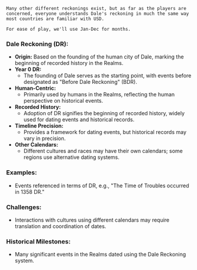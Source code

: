 ```ad-note
Many other different reckonings exist, but as far as the players are concerned, everyone understands Dale's reckoning in much the same way most countries are familiar with USD.

For ease of play, we'll use Jan-Dec for months.
```

### Dale Reckoning (DR):

- **Origin:** Based on the founding of the human city of Dale, marking the beginning of recorded history in the Realms.
- **Year 0 DR:**
    - The founding of Dale serves as the starting point, with events before designated as "Before Dale Reckoning" (BDR).
- **Human-Centric:**
    - Primarily used by humans in the Realms, reflecting the human perspective on historical events.
- **Recorded History:**
    - Adoption of DR signifies the beginning of recorded history, widely used for dating events and historical records.
- **Timeline Precision:**
    - Provides a framework for dating events, but historical records may vary in precision.
- **Other Calendars:**
    - Different cultures and races may have their own calendars; some regions use alternative dating systems.

### Examples:

- Events referenced in terms of DR, e.g., "The Time of Troubles occurred in 1358 DR."

### Challenges:

- Interactions with cultures using different calendars may require translation and coordination of dates.

### Historical Milestones:

- Many significant events in the Realms dated using the Dale Reckoning system.